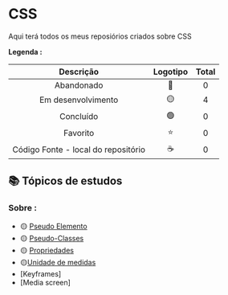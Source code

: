 # CSS
 
<p> Aqui terá todos os meus reposiórios criados sobre CSS </p>
 

<strong> Legenda :</strong>

|Descrição | Logotipo   | Total |
|:--: |:--:|:--:|
| Abandonado | 🔴 | 0 |
| Em desenvolvimento    |  🟡  | 4 |
| Concluído    |  🟢  | 0 |
| Favorito | ⭐ | 0 |
| Código Fonte - local do repositório | ☕| 0 |



## 📚 Tópicos de estudos 


### Sobre :

* 🟡 [Pseudo Elemento](https://github.com/LeandroPereira2603/CSS/blob/main/Explica%C3%A7%C3%B4es/pseudo-elemento.md)
* 🟡 [Pseudo-Classes](https://github.com/LeandroPereira2603/CSS/blob/main/Explica%C3%A7%C3%B4es/pseudo-classes.md)
* 🟡 [Propriedades ](https://github.com/LeandroPereira2603/CSS/blob/main/Explica%C3%A7%C3%B4es/propriedades.md)
* 🟡[Unidade de medidas](https://github.com/LeandroPereira2603/CSS/blob/main/Explica%C3%A7%C3%B4es/medidas.md)
* [Keyframes]
* [Media screen]
